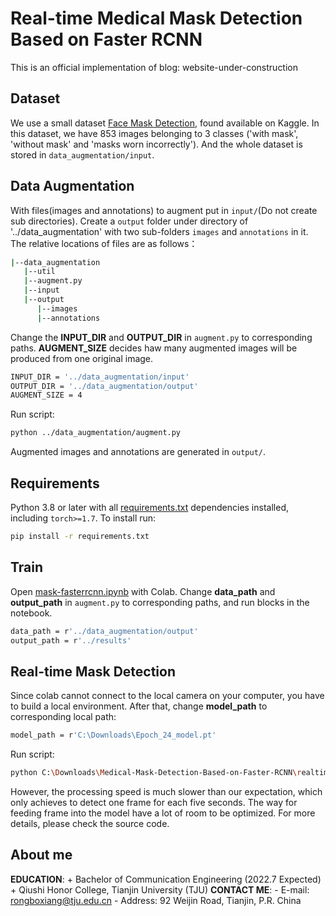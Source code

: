 # Real-time Medical Mask Detection Based on Faster RCNN
This is an official implementation of blog: website-under-construction

## Dataset
We use a small dataset [Face Mask Detection](https://www.kaggle.com/andrewmvd/face-mask-detection), found available on Kaggle. In this dataset, we have 853 images belonging to 3 classes ('with mask', 'without mask' and 'masks worn incorrectly'). And the whole dataset is stored in `data_augmentation/input`.
## Data Augmentation
With files(images and annotations) to augment put in `input/`(Do not create sub directories). Create a `output` folder under directory of '../data_augmentation' with two sub-folders `images` and `annotations` in it. The relative locations of files are as follows：
```bash
|--data_augmentation
   |--util
   |--augment.py
   |--input
   |--output
      |--images
      |--annotations      
```
Change the **INPUT_DIR** and **OUTPUT_DIR** in `augment.py` to corresponding paths. **AUGMENT_SIZE** decides haw many augmented images will be produced from one original image.
```bash
INPUT_DIR = '../data_augmentation/input'
OUTPUT_DIR = '../data_augmentation/output'
AUGMENT_SIZE = 4
```
Run script:
```bash
python ../data_augmentation/augment.py
```
Augmented images and annotations are generated in `output/`.
## Requirements
Python 3.8 or later with all [requirements.txt](https://github.com/Ribosome-rbx/Medical-Mask-Detection-Based-on-Faster-RCNN/blob/master/requirements.txt) dependencies installed, including `torch>=1.7`. To install run:
```bash
pip install -r requirements.txt
```
## Train
Open [mask-fasterrcnn.ipynb](https://github.com/Ribosome-rbx/Medical-Mask-Detection-Based-on-Faster-RCNN/blob/master/mask-fasterrcnn.ipynb) with Colab. 
Change **data_path** and **output_path** in `augment.py` to corresponding paths, and run blocks in the notebook.
```bash
data_path = r'../data_augmentation/output'
output_path = r'../results'
```

## Real-time Mask Detection
Since colab cannot connect to the local camera on your computer, you have to build a local environment. After that, change **model_path** to corresponding local path:
```bash
model_path = r'C:\Downloads\Epoch_24_model.pt'
```
Run script:
```bash
python C:\Downloads\Medical-Mask-Detection-Based-on-Faster-RCNN\realtime\camera.py
```
However, the processing speed is much slower than our expectation, which only achieves to detect one frame for each five seconds. The way for feeding frame into the model have a lot of room to be optimized. For more details, please check the source code.
## About me
**EDUCATION**: 
    + Bachelor of Communication Engineering (2022.7 Expected)
    + Qiushi Honor College, Tianjin University (TJU)
**CONTACT ME**: 
    - E-mail: rongboxiang@tju.edu.cn
    - Address: 92 Weijin Road, Tianjin, P.R. China
